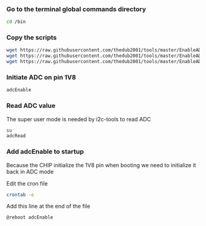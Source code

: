 ### Go to the  terminal global commands directory 

```bash
cd /bin
```
### Copy the scripts

```bash
wget https://raw.githubusercontent.com/thedub2001/tools/master/EnableADCReadOnCHIP/adcEnable
wget https://raw.githubusercontent.com/thedub2001/tools/master/EnableADCReadOnCHIP/adcRead
wget https://raw.githubusercontent.com/thedub2001/tools/master/EnableADCReadOnCHIP/adcReset
```
### Initiate ADC on pin 1V8 

```bash
adcEnable
```
### Read ADC value
The super user mode is needed by i2c-tools to read ADC 
```bash
su
adcRead
```

### Add adcEnable to startup
Because the CHIP initialize the 1V8 pin when booting we need to initialize it back in ADC mode

Edit the cron file
```bash
crontab -e
```
Add this line at the end of the file
```bash
@reboot adcEnable
```
